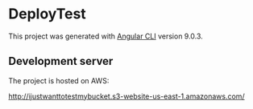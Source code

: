 # DeployTest

This project was generated with [Angular CLI](https://github.com/angular/angular-cli) version 9.0.3.

## Development server
The project is hosted on AWS:

http://ijustwanttotestmybucket.s3-website-us-east-1.amazonaws.com/
